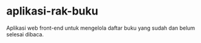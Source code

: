 # aplikasi-rak-buku
Aplikasi web front-end untuk mengelola daftar buku yang sudah dan belum selesai dibaca.
